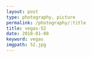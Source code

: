 ```yaml
---
layout: post
type: photography, picture
permalink: /photography/:title
title: vegas-52
date: 2018-01-08
keyword: vegas
imgpath: 52.jpg
---
```



